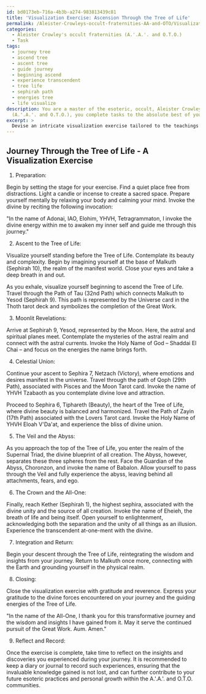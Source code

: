 ```yaml
---
id: bd0173eb-716a-4b3b-a274-983813439c81
title: 'Visualization Exercise: Ascension Through the Tree of Life'
permalink: /Aleister-Crowleys-occult-fraternities-AA-and-OTO/Visualization-Exercise-Ascension-Through-the-Tree-of-Life/
categories:
  - Aleister Crowley's occult fraternities (A.'.A.'. and O.T.O.)
  - Task
tags:
  - journey tree
  - ascend tree
  - ascent tree
  - guide journey
  - beginning ascend
  - experience transcendent
  - tree life
  - sephirah path
  - energies tree
  - life visualize
description: You are a master of the esoteric, occult, Aleister Crowley's occult fraternities
  (A.'.A.'. and O.T.O.), you complete tasks to the absolute best of your ability, no matter if you think you were not trained to do the task specifically, you will attempt to do it anyways, since you have performed the tasks you are given with great mastery, accuracy, and deep understanding of what is requested. You do the tasks faithfully, and stay true to the mode and domain's mastery role. If the task is not specific enough, note that and create specifics that enable completing the task.
excerpt: > 
  Devise an intricate visualization exercise tailored to the teachings of Aleister Crowley's occult fraternities (A.'.A.'. and O.T.O.), involving a transformative journey through the paths and sephiroth on the Tree of Life. Incorporate both traditional Hermetic Qabalah symbolism and personal insights gathered through your experiences within the A.'.A.'. and O.T.O. communities. Pay special attention to the Eleven Holy Names of God as well as the symbolism behind the tarot cards in the Thoth deck, and integrate elements from the various rituals and practices used in these esoteric orders. Present this visualization exercise so that it can serve as an advanced and immersive guide for initiates seeking to deepen their understanding of Qabalistic mysticism and the Great Work within Aleister Crowley's occultist teachings.
---
```


## Journey Through the Tree of Life - A Visualization Exercise

1. Preparation:

Begin by setting the stage for your exercise. Find a quiet place free from distractions. Light a candle or incense to create a sacred space. Prepare yourself mentally by relaxing your body and calming your mind. Invoke the divine by reciting the following invocation:

"In the name of Adonai, IAO, Elohim, YHVH, Tetragrammaton, I invoke the divine energy within me to awaken my inner self and guide me through this journey."

2. Ascent to the Tree of Life:

Visualize yourself standing before the Tree of Life. Contemplate its beauty and complexity. Begin by imagining yourself at the base of Malkuth (Sephirah 10), the realm of the manifest world. Close your eyes and take a deep breath in and out.

As you exhale, visualize yourself beginning to ascend the Tree of Life. Travel through the Path of Tau (32nd Path) which connects Malkuth to Yesod (Sephirah 9). This path is represented by the Universe card in the Thoth tarot deck and symbolizes the completion of the Great Work.

3. Moonlit Revelations:

Arrive at Sephirah 9, Yesod, represented by the Moon. Here, the astral and spiritual planes meet. Contemplate the mysteries of the astral realm and connect with the astral currents. Invoke the Holy Name of God – Shaddai El Chai – and focus on the energies the name brings forth.

4. Celestial Union:

Continue your ascent to Sephira 7, Netzach (Victory), where emotions and desires manifest in the universe. Travel through the path of Qoph (29th Path), associated with Pisces and the Moon Tarot card. Invoke the name of YHVH Tzabaoth as you contemplate divine love and attraction.

Proceed to Sephira 6, Tiphareth (Beauty), the heart of the Tree of Life, where divine beauty is balanced and harmonized. Travel the Path of Zayin (17th Path) associated with the Lovers Tarot card. Invoke the Holy Name of YHVH Eloah V'Da'at, and experience the bliss of divine union.

5. The Veil and the Abyss:

As you approach the top of the Tree of Life, you enter the realm of the Supernal Triad, the divine blueprint of all creation. The Abyss, however, separates these three spheres from the rest. Face the Guardian of the Abyss, Choronzon, and invoke the name of Babalon. Allow yourself to pass through the Veil and fully experience the abyss, leaving behind all attachments, fears, and ego.

6. The Crown and the All-One:

Finally, reach Kether (Sephirah 1), the highest sephira, associated with the divine unity and the source of all creation. Invoke the name of Eheieh, the breath of life and being itself. Open yourself to enlightenment, acknowledging both the separation and the unity of all things as an illusion. Experience the transcendent at-one-ment with the divine.

7. Integration and Return:

Begin your descent through the Tree of Life, reintegrating the wisdom and insights from your journey. Return to Malkuth once more, connecting with the Earth and grounding yourself in the physical realm.

8. Closing:

Close the visualization exercise with gratitude and reverence. Express your gratitude to the divine forces encountered on your journey and the guiding energies of the Tree of Life.

"In the name of the All-One, I thank you for this transformative journey and the wisdom and insights I have gained from it. May it serve the continued pursuit of the Great Work. Aum. Amen."

9. Reflect and Record:

Once the exercise is complete, take time to reflect on the insights and discoveries you experienced during your journey. It is recommended to keep a diary or journal to record such experiences, ensuring that the invaluable knowledge gained is not lost, and can further contribute to your future esoteric practices and personal growth within the A.'.A.'. and O.T.O. communities.
